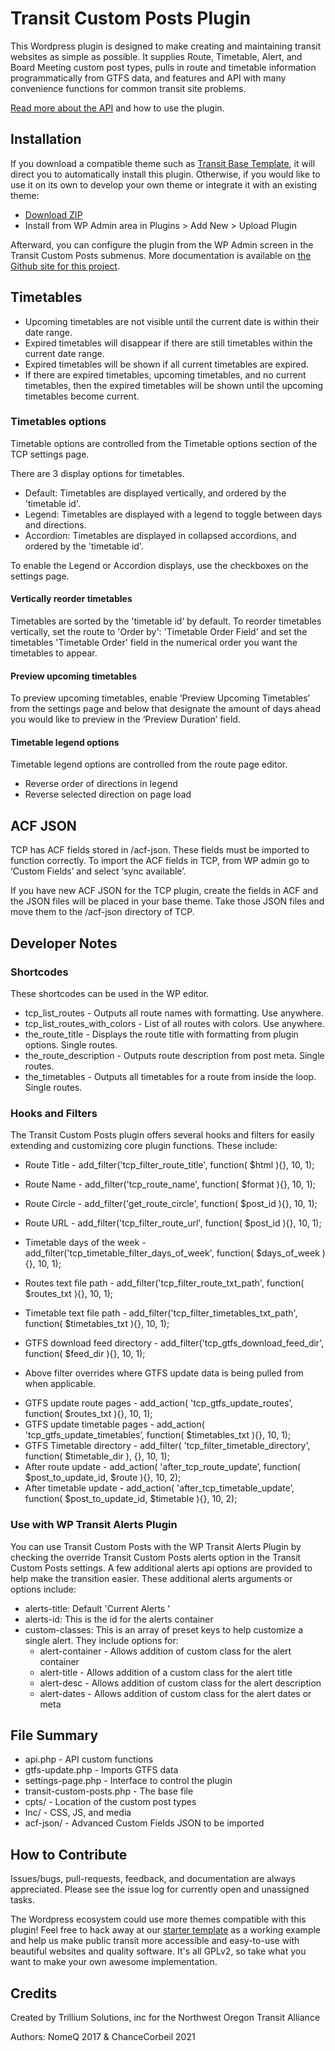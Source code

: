 # Transit Custom Posts Plugin

This Wordpress plugin is designed to make creating and maintaining transit websites as simple as possible. It supplies Route, Timetable, Alert, and Board Meeting custom post types, pulls in route and timetable information programmatically from GTFS data, and features and API with many convenience functions for common transit site problems.

[Read more about the API](https://trillium-solutions.github.io/transit-custom-posts/) and how to use the plugin.

## Installation

If you download a compatible theme such as [Transit Base Template](https://github.com/trilliumtransit/transit-base-template), it will direct you to automatically install this plugin. Otherwise, if you would like to use it on its own to develop your own theme or integrate it with an existing theme:

* [Download ZIP](https://github.com/trilliumtransit/transit-custom-posts/archive/master.zip)
* Install from WP Admin area in Plugins > Add New > Upload Plugin

Afterward, you can configure the plugin from the WP Admin screen in the Transit Custom Posts submenus. More documentation is available on [the Github site for this project](https://trillium-solutions.github.io/transit-custom-posts/).

## Timetables ## 

- Upcoming timetables are not visible until the current date is within their date range.
- Expired timetables will disappear if there are still timetables within the current date range.
- Expired timetables will be shown if all current timetables are expired.
- If there are expired timetables, upcoming timetables, and no current timetables, then the expired timetables will be shown until the upcoming timetables become current.

### Timetables options ###

Timetable options are controlled from the Timetable options section of the TCP settings page. 

There are 3 display options for timetables. 
- Default: Timetables are displayed vertically, and ordered by the 'timetable id'.
- Legend: Timetables are displayed with a legend to toggle between days and directions.
- Accordion: Timetables are displayed in collapsed accordions, and ordered by the 'timetable id'.

To enable the Legend or Accordion displays, use the checkboxes on the settings page.

#### Vertically reorder timetables ####

Timetables are sorted by the 'timetable id’ by default. To reorder timetables vertically, set the route to 'Order by': 'Timetable Order Field' and set the timetables 'Timetable Order' field in the numerical order you want the timetables to appear.

#### Preview upcoming timetables ####

To preview upcoming timetables, enable ‘Preview Upcoming Timetables’ from the settings page and below that designate the amount of days ahead you would like to preview in the ‘Preview Duration’ field.

#### Timetable legend options ####

Timetable legend options are controlled from the route page editor.
- Reverse order of directions in legend
- Reverse selected direction on page load

## ACF JSON ##

TCP has ACF fields stored in /acf-json. These fields must be imported to function correctly. To import the ACF fields in TCP, from WP admin go to ‘Custom Fields’  and select ‘sync available’.

If you have new ACF JSON for the TCP plugin, create the fields in ACF and the JSON files will be placed in your base theme. Take those JSON files and move them to the /acf-json directory of TCP.

## Developer Notes ## 

### Shortcodes ### 

These shortcodes can be used in the WP editor.

- tcp_list_routes - Outputs all route names with formatting. Use anywhere.
- tcp_list_routes_with_colors - List of all routes with colors. Use anywhere.
- the_route_title - Displays the route title with formatting from plugin options. Single routes.
- the_route_description - Outputs route description from post meta. Single routes.
- the_timetables - Outputs all timetables for a route from inside the loop. Single routes.

### Hooks and Filters ### 

The Transit Custom Posts plugin offers several hooks and filters for easily extending and customizing core plugin functions. These include: 

- Route Title - add_filter('tcp_filter_route_title', function( $html ){}, 10, 1);
- Route Name - add_filter('tcp_route_name', function( $format ){}, 10, 1);
- Route Circle - add_filter('get_route_circle', function( $post_id ){}, 10, 1);
- Route URL - add_filter('tcp_filter_route_url', function( $post_id ){}, 10, 1);

- Timetable days of the week - add_filter('tcp_timetable_filter_days_of_week', function( $days_of_week ){}, 10, 1);
- Routes text file path - add_filter('tcp_filter_route_txt_path', function( $routes_txt ){}, 10, 1);
- Timetable text file path - add_filter('tcp_filter_timetables_txt_path', function( $timetables_txt ){}, 10, 1);
- GTFS download feed directory - add_filter('tcp_gtfs_download_feed_dir', function( $feed_dir ){}, 10, 1);
* Above filter overrides where GTFS update data is being pulled from when applicable.
- GTFS update route pages - add_action( 'tcp_gtfs_update_routes’, function( $routes_txt ){}, 10, 1);
- GTFS update timetable pages - add_action( 'tcp_gtfs_update_timetables’, function( $timetables_txt ){}, 10, 1);
- GTFS Timetable directory - add_filter( 'tcp_filter_timetable_directory', function( $timetable_dir ), {}, 10, 1);
- After route update - add_action( 'after_tcp_route_update’, function( $post_to_update_id, $route ){}, 10, 2);
- After timetable update - add_action( 'after_tcp_timetable_update’, function( $post_to_update_id, $timetable ){}, 10, 2);

### Use with WP Transit Alerts Plugin ###

You can use Transit Custom Posts with the WP Transit Alerts Plugin by checking the override Transit Custom Posts alerts option in the Transit Custom Posts settings. A few additional alerts api options are provided to help make the transition easier. These additional alerts arguments or options include:

 - alerts-title: Default 'Current Alerts '
 - alerts-id: This is the id for the alerts container
 - custom-classes: This is an array of preset keys to help customize a single alert. They include options for: 
    - alert-container - Allows addition of custom class for the alert container
    - alert-title - Allows addition of a custom class for the alert title
    - alert-desc - Allows addition of custom class for the alert description
    - alert-dates - Allows addition of custom class for the alert dates or meta

## File Summary ##
- api.php -  API custom functions
- gtfs-update.php - Imports GTFS data
- settings-page.php - Interface to control the plugin
- transit-custom-posts.php - The base file
- cpts/ - Location of the custom post types
- Inc/ - CSS, JS, and media
- acf-json/ - Advanced Custom Fields JSON to be imported

## How to Contribute

Issues/bugs, pull-requests, feedback, and documentation are always appreciated. Please see the issue log for currently open and unassigned tasks.

The Wordpress ecosystem could use more themes compatible with this plugin! Feel free to hack away at our [starter template](https://github.com/trilliumtransit/transit-base-template) as a working example and help us make public transit more accessible and easy-to-use with beautiful websites and quality software. It's all GPLv2, so take what you want to make your own awesome implementation.

## Credits

Created by Trillium Solutions, inc for the Northwest Oregon Transit Alliance

Authors: NomeQ 2017 & ChanceCorbeil 2021